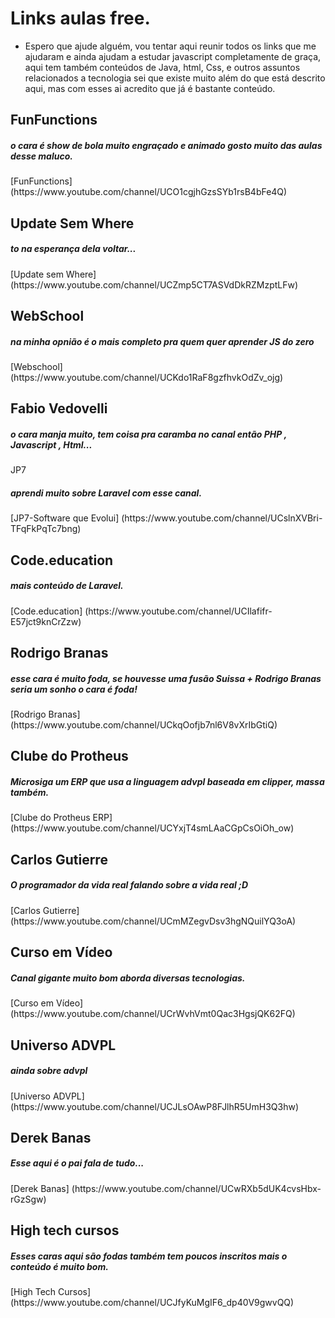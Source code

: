 # Links aulas free.

- Espero que ajude alguém, vou tentar aqui reunir todos os links que me ajudaram e ainda ajudam a estudar javascript completamente de graça, aqui tem também conteúdos de Java, html, Css, e outros assuntos relacionados a tecnologia sei que existe muito além do que está descrito aqui, mas com esses ai acredito que já é bastante conteúdo.

## FunFunctions 
<h5>o cara é show de bola muito engraçado e animado gosto muito das aulas desse maluco.</h5>
[FunFunctions](https://www.youtube.com/channel/UCO1cgjhGzsSYb1rsB4bFe4Q)

## Update Sem Where 
<h5>to na esperança dela voltar...</h5>
[Update sem Where](https://www.youtube.com/channel/UCZmp5CT7ASVdDkRZMzptLFw)

## WebSchool 
<h5>na minha opnião é o mais completo pra quem quer aprender JS do zero</h5>
[Webschool] (https://www.youtube.com/channel/UCKdo1RaF8gzfhvkOdZv_ojg)

## Fabio Vedovelli 
<h5>o cara manja muito, tem coisa pra caramba no canal então PHP , Javascript , Html...</h5
[Fabio Vedovelli] (https://www.youtube.com/channel/UC1PUtdA_NktdtmRpF_UGG_w)

## JP7 
<h5>aprendi muito sobre Laravel com esse canal.</h5>
[JP7-Software que Evolui] (https://www.youtube.com/channel/UCslnXVBri-TFqFkPqTc7bng)

## Code.education 
<h5>mais conteúdo de Laravel.</h5>
[Code.education] (https://www.youtube.com/channel/UCIlafifr-E57jct9knCrZzw)

## Rodrigo Branas 
<h5>esse cara é muito foda, se houvesse uma fusão Suissa + Rodrigo Branas seria um sonho o cara é foda!</h5>
[Rodrigo Branas] (https://www.youtube.com/channel/UCkqOofjb7nl6V8vXrIbGtiQ)

## Clube do Protheus 
<h5>Microsiga um ERP que usa a linguagem advpl baseada em clipper, massa também.</h5>
[Clube do Protheus ERP] (https://www.youtube.com/channel/UCYxjT4smLAaCGpCsOiOh_ow)

## Carlos Gutierre 
<h5>O programador da vida real falando sobre a vida real ;D</h5>
[Carlos Gutierre] (https://www.youtube.com/channel/UCmMZegvDsv3hgNQuilYQ3oA)

## Curso em Vídeo 
<h5>Canal gigante muito bom aborda diversas tecnologias.</h5>
[Curso em Vídeo] (https://www.youtube.com/channel/UCrWvhVmt0Qac3HgsjQK62FQ)

## Universo ADVPL 
<h5>ainda sobre advpl</h5>
[Universo ADVPL] (https://www.youtube.com/channel/UCJLsOAwP8FJlhR5UmH3Q3hw)

## Derek Banas 
<h5>Esse aqui é o pai fala de tudo...</h5>
[Derek Banas] (https://www.youtube.com/channel/UCwRXb5dUK4cvsHbx-rGzSgw)

## High tech cursos 
<h5>Esses caras aqui são fodas também tem poucos inscritos mais o conteúdo é muito bom.</h5>
[High Tech Cursos] (https://www.youtube.com/channel/UCJfyKuMgIF6_dp40V9gwvQQ)


